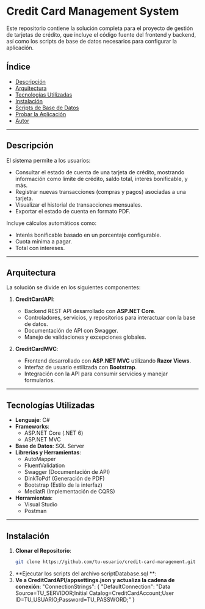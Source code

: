 # **Credit Card Management System**

Este repositorio contiene la solución completa para el proyecto de gestión de tarjetas de crédito, que incluye el código fuente del frontend y backend, así como los scripts de base de datos necesarios para configurar la aplicación.

## **Índice**

- [Descripción](#descripción)
- [Arquitectura](#arquitectura)
- [Tecnologías Utilizadas](#tecnologías-utilizadas)
- [Instalación](#instalación)
- [Scripts de Base de Datos](#scripts-de-base-de-datos)
- [Probar la Aplicación](#probar-la-aplicación)
- [Autor](#autor)

---

## **Descripción**

El sistema permite a los usuarios:
- Consultar el estado de cuenta de una tarjeta de crédito, mostrando información como límite de crédito, saldo total, interés bonificable, y más.
- Registrar nuevas transacciones (compras y pagos) asociadas a una tarjeta.
- Visualizar el historial de transacciones mensuales.
- Exportar el estado de cuenta en formato PDF.

Incluye cálculos automáticos como:
- Interés bonificable basado en un porcentaje configurable.
- Cuota mínima a pagar.
- Total con intereses.

---

## **Arquitectura**

La solución se divide en los siguientes componentes:

1. **CreditCardAPI**: 
   - Backend REST API desarrollado con **ASP.NET Core**.
   - Controladores, servicios, y repositorios para interactuar con la base de datos.
   - Documentación de API con Swagger.
   - Manejo de validaciones y excepciones globales.

2. **CreditCardMVC**:
   - Frontend desarrollado con **ASP.NET MVC** utilizando **Razor Views**.
   - Interfaz de usuario estilizada con **Bootstrap**.
   - Integración con la API para consumir servicios y manejar formularios.

---

## **Tecnologías Utilizadas**

- **Lenguaje**: C#
- **Frameworks**:
  - ASP.NET Core (.NET 6)
  - ASP.NET MVC
- **Base de Datos**: SQL Server
- **Librerías y Herramientas**:
  - AutoMapper
  - FluentValidation
  - Swagger (Documentación de API)
  - DinkToPdf (Generación de PDF)
  - Bootstrap (Estilo de la interfaz)
  - MediatR (Implementación de CQRS)
- **Herramientas**:
  - Visual Studio
  - Postman

---

## **Instalación**

1. **Clonar el Repositorio**:
   ```bash
   git clone https://github.com/tu-usuario/credit-card-management.git
2. **Ejecutar los scripts del archivo scriptDatabase.sql **:
3. **Ve a CreditCardAPI/appsettings.json y actualiza la cadena de conexión**:
   "ConnectionStrings": {
  "DefaultConnection": "Data Source=TU_SERVIDOR;Initial Catalog=CreditCardAccount;User ID=TU_USUARIO;Password=TU_PASSWORD;"
}


